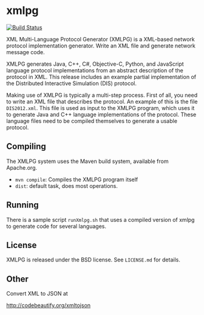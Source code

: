 # xmlpg

[![Build Status](https://travis-ci.org/open-dis/xmlpg.svg?branch=master)](https://travis-ci.org/open-dis/xmlpg)

XML Multi-Language Protocol Generator (XMLPG) is a XML-based network protocol implementation generator. Write an XML file and generate network message code.

XMLPG generates Java, C++, C#, Objective-C, Python, and JavaScript language protocol implementations from an abstract description of the protocol in XML. This release includes an example partial implementation of the Distributed Interactive Simulation (DIS) protocol.

Making use of XMLPG is typically a multi-step process. First of all, you need to write an XML file that describes the protocol. An example of this is the file `DIS2012.xml`. This file is used as input to the XMLPG program, which uses it to generate Java and C++ language implementations of the protocol. These language files need to be compiled themselves to generate a usable protocol.

## Compiling

The XMLPG system uses the Maven build system, available from Apache.org.

* `mvn compile`: Compiles the XMLPG program itself
* `dist`: default task, does most operations.

## Running

There is a sample script `runXmlpg.sh` that uses a compiled version of xmlpg to generate code for several languages.

## License

XMLPG is released under the BSD license. See `LICENSE.md` for details. 

## Other

Convert XML to JSON at

http://codebeautify.org/xmltojson


